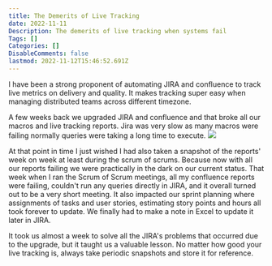 ```yaml
---
title: The Demerits of Live Tracking
date: 2022-11-11
Description: The demerits of live tracking when systems fail
Tags: []
Categories: []
DisableComments: false
lastmod: 2022-11-12T15:46:52.691Z
---
```


I have been a strong proponent of automating JIRA and confluence to track live metrics on delivery and quality. It makes tracking super easy when managing distributed teams across different timezone.

A few weeks back we upgraded JIRA and confluence and that broke all our macros and live tracking reports. Jira was very slow as many macros were failing normally queries were taking a long time to execute.
![](/images/post/the-demerits-of-live-tracking-2022-11-12-21-14-46.png)

 At that point in time I just wished I had also taken a snapshot of the reports' week on week at least during the scrum of scrums. Because now with all our reports failing we were practically in the dark on our current status. That week when I ran the Scrum of Scrum meetings, all my confluence reports were failing, couldn't run any queries directly in JIRA, and it overall turned out to be a very short meeting. It also impacted our sprint planning where assignments of tasks and user stories, estimating story points and hours all took forever to update. We finally had to make a note in Excel to update it later in JIRA.

It took us almost a week to solve all the JIRA's problems that occurred due to the upgrade, but it taught us a valuable lesson. No matter how good your live tracking is, always take periodic snapshots and store it for reference.
